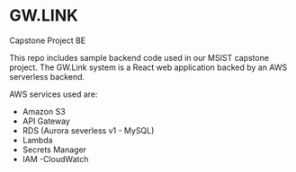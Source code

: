 # GW.LINK
Capstone Project BE

This repo includes sample backend code used in our MSIST capstone project.  The GW.Link system is a React web application backed by an AWS serverless backend.

AWS services used are:
- Amazon S3
- API Gateway
- RDS (Aurora severless v1 - MySQL)
- Lambda
- Secrets Manager
- IAM
-CloudWatch
